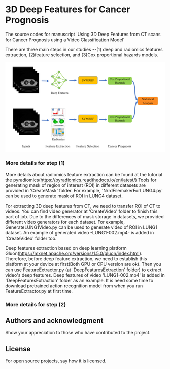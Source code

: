 # 3D Deep Features for Cancer Prognosis

The source codes for manuscript 'Using 3D Deep Features from CT scans for Cancer Prognosis using a Video Classification Model'

There are three main steps in our studies --(1) deep and radiomics features extraction, (2)feature selection, and (3)Cox proportional hazards models.

![image text](https://github.com/MaastrichtU-CDS/3d-deep-features-for-cancer-prognosis/blob/main/Image/Figure%201.jpg)

### More details for step (1)

More details about radiomics feature extraction can be found at the tutorial the pyradiomics(https://pyradiomics.readthedocs.io/en/latest/) Tools for generating mask of region of interest (ROI) in different datasets are provided in 'CreateMask' folder. For example, 'NrrdFilemakerForLUNG4.py' can be used to generate mask of ROI in LUNG4 dataset.

For extracting 3D deep features from CT, we need to transfer ROI of CT to videos. You can find video generator at 'CreateVideo' folder to finish this part of job. Due to the differences of mask storage in datasets, we provided different video generators for each dataset. For example, GenerateLUNG1Video.py can be used to generate  video of ROI in LUNG1 dataset. An example of generated video -LUNG1-002.mp4- is added in 'CreateVideo' folder too.

Deep features extraction based on deep learning platform Gluon(https://mxnet.apache.org/versions/1.5.0/gluon/index.html). Therefore, before deep feature extraction, we  need to establish this platform at your device at first(Both GPU or CPU version are ok). Then you can use FeatureExtractor.py (at 'DeepFeaturesExtraction' folder) to  extract video's deep features. Deep features of video 'LUNG1-002.mp4' is added in 'DeepFeaturesExtraction' folder as an example. It is need some time to download  pretrained action recognition model from when you run FeatureExtractor.py at first time.

### More details for step (2)

## Authors and acknowledgment
Show your appreciation to those who have contributed to the project.

## License
For open source projects, say how it is licensed.

